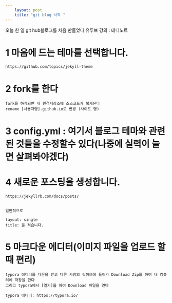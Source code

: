 ```yaml
---
    layout: post
    title: "git blog 시작 "
---
```


  오늘 한 일
  git hub블로그를 처음 만들었다
  유투브 강의 : 테디노트 

  # 1 마음에 드는 테마를 선택합니다.
 
    https://github.com/topics/jekyll-theme

  # 2 fork를 한다
    fork를 하게되면 내 원격저장소에 소스코드가 복제된다
    rename [사용자명].github.io로 변경 (사이트 명)

  # 3 config.yml : 여기서 블로그 테마와 관련된 것들을 수정할수 있다(나중에 실력이 늘면 살펴봐야겠다)


  # 4 새로운 포스팅을 생성합니다.
    https://jekyllrb.com/docs/posts/
  

    일반적으로 

    layout: single
    title: 을 적습니다.

   # 5 마크다운 에디터(이미지 파일을 업로드 할때 편리) 
    typora 에디터를 다운을 받고 다른 사람의 깃허브에 들어가 Download Zip를 하여 내 컴퓨터에 저장을 한다
    그리고 typora에서 [열기]를 하여 Download 파일을 연다

    typora 에디터: https://typora.io/
